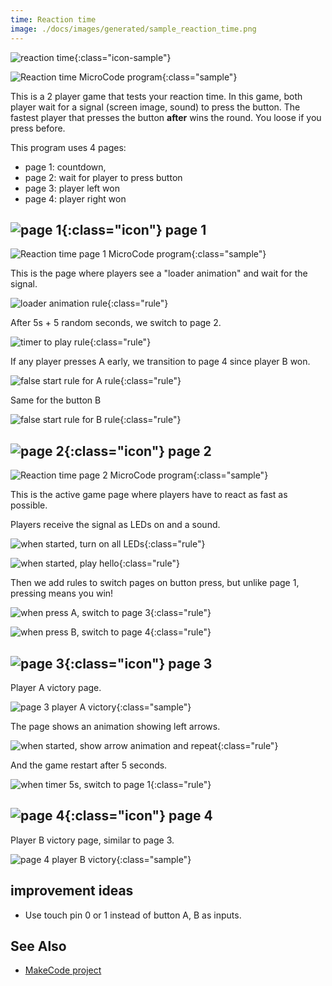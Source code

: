 ```yaml
---
time: Reaction time
image: ./docs/images/generated/sample_reaction_time.png
---
```


![reaction time](../images/generated/icon_reaction_time.png){:class="icon-sample"}

![Reaction time MicroCode program](../images/generated/sample_reaction_time.png){:class="sample"}

This is a 2 player game that tests your reaction time. In this game, both player wait for a signal (screen image, sound)
to press the button. The fastest player that presses the button **after** wins the round. You loose if you press before.

This program uses 4 pages:

-   page 1: countdown,
-   page 2: wait for player to press button
-   page 3: player left won
-   page 4: player right won

## ![page 1](../images/generated/icon_M1.png){:class="icon"} page 1

![Reaction time page 1 MicroCode program](../images/generated/sample_reaction_time_page_1.png){:class="sample"}

This is the page where players see a "loader animation"
and wait for the signal.

![loader animation rule](../images/generated/sample_reaction_time_page_1_rule_1.png){:class="rule"}

After 5s + 5 random seconds, we switch to page 2.

![timer to play rule](../images/generated/sample_reaction_time_page_1_rule_2.png){:class="rule"}

If any player presses A early, we transition to page 4 since
player B won.

![false start rule for A rule](../images/generated/sample_reaction_time_page_1_rule_3.png){:class="rule"}

Same for the button B

![false start rule for B rule](../images/generated/sample_reaction_time_page_1_rule_4.png){:class="rule"}

## ![page 2](../images/generated/icon_M2.png){:class="icon"} page 2

![Reaction time page 2 MicroCode program](../images/generated/sample_reaction_time_page_2.png){:class="sample"}

This is the active game page where players have to react as fast as possible.

Players receive the signal as LEDs on and a sound.

![when started, turn on all LEDs](../images/generated/sample_reaction_time_page_2_rule_1.png){:class="rule"}

![when started, play hello](../images/generated/sample_reaction_time_page_2_rule_2.png){:class="rule"}

Then we add rules to switch pages on button press, but unlike page 1, pressing means you win!

![when press A, switch to page 3](../images/generated/sample_reaction_time_page_2_rule_3.png){:class="rule"}

![when press B, switch to page 4](../images/generated/sample_reaction_time_page_2_rule_4.png){:class="rule"}

## ![page 3](../images/generated/icon_M3.png){:class="icon"} page 3

Player A victory page.

![page 3 player A victory](../images/generated/sample_reaction_time_page_3.png){:class="sample"}

The page shows an animation showing left arrows.

![when started, show arrow animation and repeat](../images/generated/sample_reaction_time_page_3_rule_1.png){:class="rule"}

And the game restart after 5 seconds.

![when timer 5s, switch to page 1](../images/generated/sample_reaction_time_page_3_rule_1.png){:class="rule"}

## ![page 4](../images/generated/icon_M4.png){:class="icon"} page 4

Player B victory page, similar to page 3.

![page 4 player B victory](../images/generated/sample_reaction_time_page_4.png){:class="sample"}

## improvement ideas

-   Use touch pin 0 or 1 instead of button A, B as inputs.

## See Also

-   [MakeCode project](https://makecode.microbit.org/projects/reaction-time)

